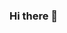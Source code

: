 ### Hi there 👋

<!--
**nfadhil13/nfadhil13** is a ✨ _special_ ✨ repository because its `README.md` (this file) appears on your GitHub profile.

### Hi there 👋

![My github stats](https://github-readme-stats.vercel.app/api?username=nfahil13&show_icons=true&include_all_commits=true&count_private=true)

[![trophy](https://github-profile-trophy.vercel.app/?username=nfahil13&theme=onedark&margin-w=15&&title=MultiLanguage,Commit,Followers,Repositories)](https://github.com/ilhamsyahids/)


## 📫 Touch Me
- Linkedin: 
[![Linkedin Badge](https://img.shields.io/badge/-Ilham%20Syahid%20S-blue?logo=Linkedin&logoColor=white&link=https://www.linkedin.com/in/naufal-fadhil-6a15171b4/)](https://linkedin.com/in/ilhamsyahids/)
- Instagram: [![Instagram Badge](https://img.shields.io/badge/-nfadhil13-E4405F?logo=instagram&logoColor=white&link=https://instagram.com/palpadil/)](https://instagram.com/ilhamsyahids/)
-->
